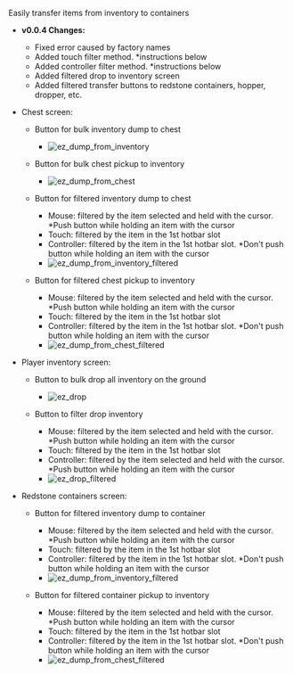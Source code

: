 Easily transfer items from inventory to containers

  - **v0.0.4 Changes:**
    - Fixed error caused by factory names
    - Added touch filter method. *instructions below
    - Added controller filter method. *instructions below
    - Added filtered drop to inventory screen
    - Added filtered transfer buttons to redstone containers, hopper, dropper, etc.

  - Chest screen:
    - Button for bulk inventory dump to chest
      - ![ez_dump_from_inventory](https://github.com/bud-aj29/BE_Easy_Item_Dump/assets/99773087/fa0085df-35db-4865-9173-c9a69ed7d0b4)

    - Button for bulk chest pickup to inventory
      - ![ez_dump_from_chest](https://github.com/bud-aj29/BE_Easy_Item_Dump/assets/99773087/eda7a6bc-f52d-4022-8c3a-f2927b700600)

    - Button for filtered inventory dump to chest
      - Mouse: filtered by the item selected and held with the cursor. *Push button while holding an item with the cursor
      - Touch: filtered by the item in the 1st hotbar slot
      - Controller: filtered by the item in the 1st hotbar slot. *Don't push button while holding an item with the cursor
      - ![ez_dump_from_inventory_filtered](https://github.com/bud-aj29/BE_Easy_Item_Dump/assets/99773087/a346c471-9d62-4cd9-98fb-edbcc71bc7ed)

    - Button for filtered chest pickup to inventory
      - Mouse: filtered by the item selected and held with the cursor. *Push button while holding an item with the cursor
      - Touch: filtered by the item in the 1st hotbar slot
      - Controller: filtered by the item in the 1st hotbar slot. *Don't push button while holding an item with the cursor
      - ![ez_dump_from_chest_filtered](https://github.com/bud-aj29/BE_Easy_Item_Dump/assets/99773087/fa3a8935-d2e9-4c9d-b650-e906b0de159e)

  - Player inventory screen:
    - Button to bulk drop all inventory on the ground
      - ![ez_drop](https://github.com/bud-aj29/BE_Easy_Item_Dump/assets/99773087/ef337cd5-3e79-4695-8123-345164855ef1)

    - Button to filter drop inventory
      - Mouse: filtered by the item selected and held with the cursor. *Push button while holding an item with the cursor
      - Touch: filtered by the item in the 1st hotbar slot
      - Controller: filtered by the item selected and held with the cursor. *Push button while holding an item with the cursor
      - ![ez_drop_filtered](https://github.com/bud-aj29/BE_Easy_Item_Dump/assets/99773087/6f7a8603-62d5-4476-86ea-958679023cc0)

  - Redstone containers screen:
    - Button for filtered inventory dump to container
      - Mouse: filtered by the item selected and held with the cursor. *Push button while holding an item with the cursor
      - Touch: filtered by the item in the 1st hotbar slot
      - Controller: filtered by the item in the 1st hotbar slot. *Don't push button while holding an item with the cursor
      - ![ez_dump_from_inventory_filtered](https://github.com/bud-aj29/BE_Easy_Item_Dump/assets/99773087/a346c471-9d62-4cd9-98fb-edbcc71bc7ed)

    - Button for filtered container pickup to inventory
      - Mouse: filtered by the item selected and held with the cursor. *Push button while holding an item with the cursor
      - Touch: filtered by the item in the 1st hotbar slot
      - Controller: filtered by the item in the 1st hotbar slot. *Don't push button while holding an item with the cursor
      - ![ez_dump_from_chest_filtered](https://github.com/bud-aj29/BE_Easy_Item_Dump/assets/99773087/fa3a8935-d2e9-4c9d-b650-e906b0de159e)
